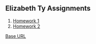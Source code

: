 ## Elizabeth Ty Assignments

1. [Homework 1](./homework-1/)
2. [Homework 2](./homework-2/)

[Base URL](https://elizabethrty.github.io/SP25-NEWMN220/)
